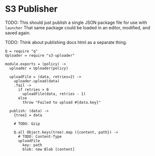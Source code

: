 S3 Publisher
============

TODO: This should just publish a single JSON package file for use with `launcher`
That same package could be loaded in an editor, modified, and saved again.

TODO: Think about publishing docs html as a separate thing.

    Q = require "q"
    Uploader = require "s3-uploader"

    module.exports = (policy) ->
      uploader = Uploader(policy)

      uploadFile = (data, retries=2) ->
        uploader.upload(data)
        .fail ->
          if retries > 0
            uploadFile(data, retries - 1)
          else
            throw "Failed to upload #{data.key}"

      publish: (data) ->
        {tree} = data

        # TODO: Gzip

        Q.all Object.keys(tree).map ({content, path}) ->
          # TODO: Content-Type
          uploadFile
            key: path
            blob: new Blob [content]
